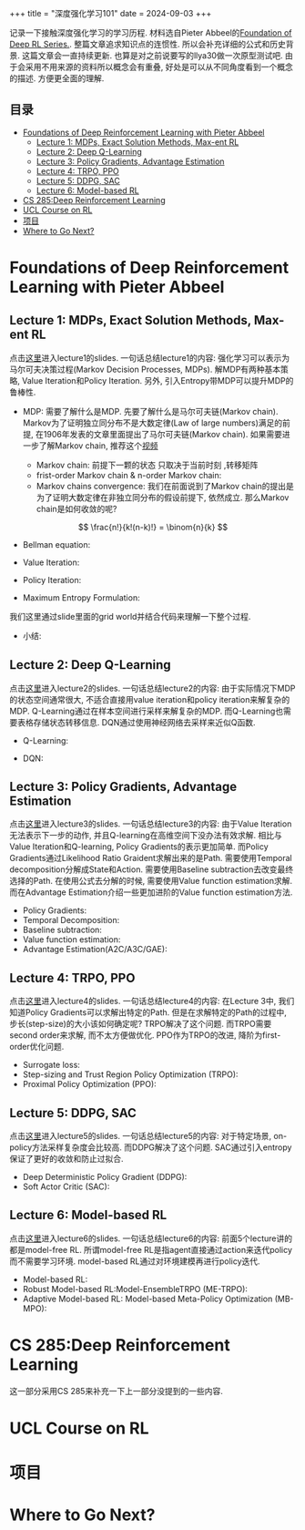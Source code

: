 +++
title = "深度强化学习101"
date = 2024-09-03
+++

记录一下接触深度强化学习的学习历程. 材料选自Pieter Abbeel的[Foundation of Deep RL Series.](https://www.youtube.com/watch?v=2GwBez0D20A). 整篇文章追求知识点的连惯性. 所以会补充详细的公式和历史背景. 这篇文章会一直持续更新. 也算是对之前说要写的llya30做一次原型测试吧. 由于会采用不用来源的资料所以概念会有重叠, 好处是可以从不同角度看到一个概念的描述. 方便更全面的理解.

## 目录

- [Foundations of Deep Reinforcement Learning with Pieter Abbeel](#foundations-of-deep-reinforcement-learning-with-pieter-abbeel)
  - [Lecture 1: MDPs, Exact Solution Methods, Max-ent RL](#lecture-1-mdps-exact-solution-methods-max-ent-rl)
  - [Lecture 2: Deep Q-Learning](#lecture-2-deep-q-learning)
  - [Lecture 3: Policy Gradients, Advantage Estimation](#lecture-3-policy-gradients-advantage-estimation)
  - [Lecture 4: TRPO, PPO](#lecture-4-trpo-ppo)
  - [Lecture 5: DDPG, SAC](#lecture-5-ddpg-sac)
  - [Lecture 6: Model-based RL](#lecture-6-model-based-rl)
- [CS 285:Deep Reinforcement Learning](#cs-285deep-reinforcement-learning)
- [UCL Course on RL](#ucl-course-on-rl)
- [项目](#项目)
- [Where to Go Next?](#where-to-go-next)

<a id="foundations-of-deep-reinforcement-learning-with-pieter-abbeel"></a>
# Foundations of Deep Reinforcement Learning with Pieter Abbeel

<a id="lecture-1-mdps-exact-solution-methods-max-ent-rl"></a>
## Lecture 1: MDPs, Exact Solution Methods, Max-ent RL

点击[这里](https://www.dropbox.com/scl/fi/rvbpc40ozhstnwhk7h5b7/l1-mdps-exact-methods.pdf?rlkey=5bibe5t8cqmpm9dhth969iiq6&e=1&dl=0)进入lecture1的slides. 一句话总结lecture1的内容: 强化学习可以表示为马尔可夫决策过程(Markov Decision Processes, MDPs). 解MDP有两种基本策略, Value Iteration和Policy Iteration. 另外, 引入Entropy带MDP可以提升MDP的鲁棒性.

* MDP: 需要了解什么是MDP. 先要了解什么是马尔可夫链(Markov chain). Markov为了证明独立同分布不是大数定律(Law of large numbers)满足的前提, 在1906年发表的文章里面提出了马尔可夫链(Markov chain). 如果需要进一步了解Markov chain, 推荐这个[视频](https://www.youtube.com/watch?v=CIe869Rce2k)

  * Markov chain: 前提下一颗的状态 只取决于当前时刻 ,转移矩阵 
  * frist-order Markov chain & n-order Markov chain:
  * Markov chains convergence: 我们在前面说到了Markov chain的提出是为了证明大数定律在非独立同分布的假设前提下, 依然成立. 那么Markov chain是如何收敛的呢?

$$
\frac{n!}{k!(n-k)!} = \binom{n}{k}
$$
* Bellman equation: 

* Value Iteration:
* Policy Iteration:
* Maximum Entropy Formulation:


我们这里通过slide里面的grid world并结合代码来理解一下整个过程.

* 小结:

<a id="lecture-2-deep-q-learning"></a>
## Lecture 2: Deep Q-Learning

点击[这里](https://www.dropbox.com/scl/fi/rvbpc40ozhstnwhk7h5b7/l1-mdps-exact-methods.pdf?rlkey=5bibe5t8cqmpm9dhth969iiq6&e=1&dl=0)进入lecture2的slides. 一句话总结lecture2的内容: 由于实际情况下MDP的状态空间通常很大, 不适合直接用value iteration和policy iteration来解复杂的MDP. Q-Learning通过在样本空间进行采样来解复杂的MDP. 而Q-Learning也需要表格存储状态转移信息. DQN通过使用神经网络去采样来近似Q函数.

* Q-Learning:

* DQN:

<a id="lecture-3-policy-gradients-advantage-estimation"></a>
## Lecture 3: Policy Gradients, Advantage Estimation

点击[这里](https://www.dropbox.com/scl/fi/htn2r6ac807oluoxeihdt/l3-policy-gradient-and-advantage-estimation.pdf?rlkey=26hsbd5qvthb8ozq53vdfjrr4&e=1&dl=0)进入lecture3的slides. 一句话总结lecture3的内容: 由于Value Iteration无法表示下一步的动作, 并且Q-learning在高维空间下没办法有效求解. 相比与Value Iteration和Q-learning, Policy Gradients的表示更加简单. 而Policy Gradients通过Likelihood Ratio Graident求解出来的是Path. 需要使用Temporal decomposition分解成State和Action. 需要使用Baseline subtraction去改变最终选择的Path. 在使用公式去分解的时候, 需要使用Value function estimation求解. 而在Advantage Estimation介绍一些更加进阶的Value function estimation方法.


* Policy Gradients:
* Temporal Decomposition:
* Baseline subtraction:
* Value function estimation:
* Advantage Estimation(A2C/A3C/GAE):



<a id="lecture-4-trpo-ppo"></a>
## Lecture 4: TRPO, PPO

点击[这里](https://www.dropbox.com/scl/fi/z0ev7f53yoyilrkfl9jck/l4-TRPO-PPO.pdf?rlkey=1y8f0am0bpqyxysxq3adnkobu&e=1&dl=0)进入lecture4的slides. 一句话总结lecture4的内容: 在Lecture 3中, 我们知道Policy Gradients可以求解出特定的Path. 但是在求解特定的Path的过程中, 步长(step-size)的大小该如何确定呢? TRPO解决了这个问题. 而TRPO需要second order来求解, 而不太方便做优化. PPO作为TRPO的改进, 降阶为first-order优化问题.

* Surrogate loss: 
* Step-sizing and Trust Region Policy Optimization (TRPO):
* Proximal Policy Optimization (PPO):



<a id="lecture-5-ddpg-sac"></a>
## Lecture 5: DDPG, SAC

点击[这里](https://www.dropbox.com/scl/fi/302ef41a9929yvtedc77l/l5-DDPG-SAC.pdf?rlkey=xc21zgliwfjynjse1je8oo6mx&dl=0)进入lecture5的slides. 一句话总结lecture5的内容: 对于特定场景, on-policy方法采样复杂度会比较高. 而DDPG解决了这个问题. SAC通过引入entropy保证了更好的收敛和防止过拟合.

* Deep Deterministic Policy Gradient (DDPG):
* Soft Actor Critic (SAC):


<a id="lecture-6-model-based-rl"></a>
## Lecture 6: Model-based RL

点击[这里](https://www.dropbox.com/scl/fi/pnv0k74lbajh2uahoegwr/l6-model-based-rl.pdf?rlkey=psemgw6b6a4c4owmc16liyba0&dl=0)进入lecture6的slides. 一句话总结lecture6的内容: 前面5个lecture讲的都是model-free RL. 所谓model-free RL是指agent直接通过action来迭代policy而不需要学习环境.  model-based RL通过对环境建模再进行policy迭代.


* Model-based RL:
* Robust Model-based RL:Model-EnsembleTRPO (ME-TRPO):
* Adaptive Model-based RL: Model-based Meta-Policy Optimization (MB-MPO):

<a id="cs-285deep-reinforcement-learning"></a>
# CS 285:Deep Reinforcement Learning

这一部分采用CS 285来补充一下上一部分没提到的一些内容.


<a id="ucl-course-on-rl"></a>
# UCL Course on RL


<a id="项目"></a>
# 项目


<a id="where-to-go-next"></a>
# Where to Go Next?